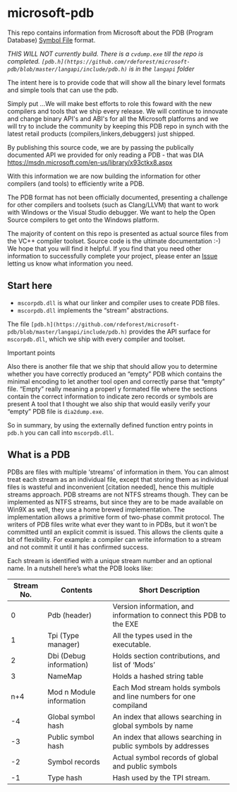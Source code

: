 # microsoft-pdb

This repo contains information from Microsoft about the PDB (Program Database)
[Symbol File](https://msdn.microsoft.com/en-us/library/windows/desktop/aa363368(v=vs.85).aspx)
format.

_THIS WILL NOT currently build. There is a `cvdump.exe` till the repo is completed.
`[pdb.h](https://github.com/rdeforest/microsoft-pdb/blob/master/langapi/include/pdb.h)`
is in the `langapi` folder_

The intent here is to provide code that will show all the binary level formats
and simple tools that can use the pdb.

Simply put ...We will make best efforts to role this foward with the new
compilers and tools that we ship every release. We will continue to innovate
and change binary API's and ABI's for all the Microsoft platforms and we will
try to include the community by keeping this PDB repo in synch with the latest
retail products (compilers,linkers,debuggers) just shipped.

By publishing this source code, we are by passing the publically documented
API we provided for only reading a PDB - that was DIA
https://msdn.microsoft.com/en-us/library/x93ctkx8.aspx

With this information we are now building the information for other compilers
(and tools) to efficiently write a PDB.

The PDB format has not been officially documented, presenting a challenge for
other compilers and toolsets (such as Clang/LLVM) that want to work with
Windows or the Visual Studio debugger. We want to help the Open Source
compilers to get onto the Windows platform.

The majority of content on this repo is presented as actual source files from
the VC++ compiler toolset. Source code is the ultimate documentation :-) We
hope that you will find it helpful. If you find that you need other
information to successfully complete your project, please enter an
[Issue](https://github.com/microsoft/microsoft-pdb/issues) letting us know
what information you need.

## Start here

- `mscorpdb.dll` is what our linker and compiler uses to create PDB files.
- `mscorpdb.dll` implements the “stream” abstractions.

The file
`[pdb.h](https://github.com/rdeforest/microsoft-pdb/blob/master/langapi/include/pdb.h)`
provides the API surface
for `mscorpdb.dll`, which we ship with every compiler and toolset.

Important points

Also there is another file that we ship that should allow you to determine
whether you have correctly produced an “empty” PDB which contains the minimal
encoding to let another tool open and correctly parse that “empty” file.
“Empty” really meaning a properl y formated file where the sections contain
the correct information to indicate zero records or symbols are present A tool
that I thought we also ship that would easily verify your “empty” PDB file is
`dia2dump.exe`.

So in summary, by using the externally defined function entry points in
`pdb.h` you can call into `mscorpdb.dll`.

## What is a PDB

PDBs are files with multiple ‘streams’ of information in them. You can almost
treat each stream as an individual file, except that storing them as
individual files is wasteful and inconvenient [citation needed], hence this
multiple streams approach. PDB streams are not NTFS streams though. They can
be implemented as NTFS streams, but since they are to be made available on
Win9X as well, they use a home brewed implementation. The implementation
allows a primitive form of two-phase commit protocol. The writers of PDB files
write what ever they want to in PDBs, but it won’t be committed until an
explicit commit is issued.  This allows the clients quite a bit of
flexibility. For example: a compiler can write information to a stream and not
commit it until it has confirmed success.

Each stream is identified with a unique stream number and an optional name. In
a nutshell here’s what the PDB looks like:

| Stream No.  | Contents                  | Short Description
|-------------|---------------------------|--------------------
| 0           | Pdb (header)              | Version information, and information to connect this PDB to the EXE
| 1           | Tpi (Type manager)        | All the types used in the executable.
| 2           | Dbi (Debug information)   | Holds section contributions, and list of ‘Mods’
| 3           | NameMap                   | Holds a hashed string table
| n+4         | Mod n Module information  | Each Mod stream holds symbols and line numbers for one compiland
| -4          | Global symbol hash        | An index that allows searching in global symbols by name
| -3          | Public symbol hash        | An index that allows searching in public symbols by addresses
| -2          | Symbol records            | Actual symbol records of global and public symbols
| -1          | Type hash                 | Hash used by the TPI stream.
